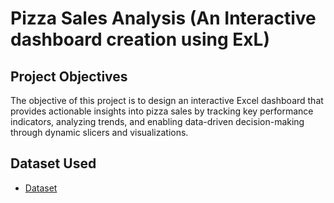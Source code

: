 # Pizza Sales Analysis (An Interactive dashboard creation using ExL)
## Project Objectives
The objective of this project is to design an interactive Excel dashboard that provides actionable insights into pizza sales by tracking key performance indicators, analyzing trends, and enabling data-driven decision-making through dynamic slicers and visualizations.
## Dataset Used 
-	<a href = https://github.com/YashWalde/Pizza_Sales_Analysis_Exl_Dashboard/blob/main/Pizza_sales_analysis.xlsx> Dataset </a>
